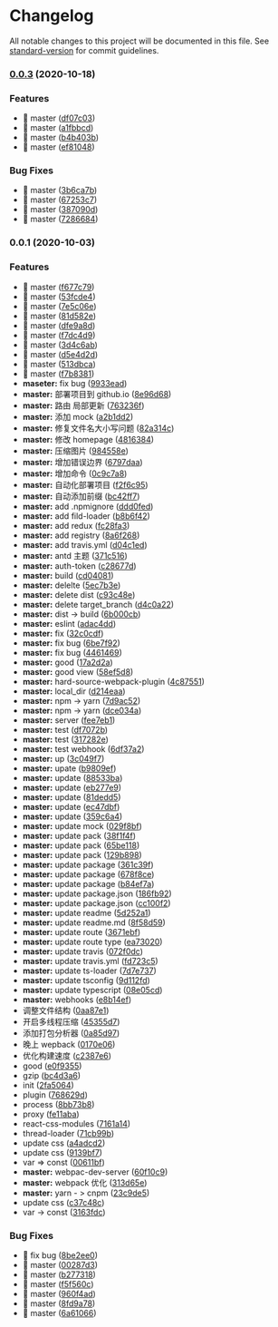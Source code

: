 # Changelog

All notable changes to this project will be documented in this file. See [standard-version](https://github.com/conventional-changelog/standard-version) for commit guidelines.

### [0.0.3](https://github.com/chenjiajing23/react-template-pc/compare/v0.0.1...v0.0.3) (2020-10-18)

### Features

- 🎸 master ([df07c03](https://github.com/chenjiajing23/react-template-pc/commit/df07c03a4136444b306a2080b40c24bb887b750b))
- 🎸 master ([a1fbbcd](https://github.com/chenjiajing23/react-template-pc/commit/a1fbbcd4bdc6b8410193a2fc7be275e07ce4dea6))
- 🎸 master ([b4b403b](https://github.com/chenjiajing23/react-template-pc/commit/b4b403b953d6f19a6b92bfe7039a03f24980acfd))
- 🎸 master ([ef81048](https://github.com/chenjiajing23/react-template-pc/commit/ef81048b2163b9db70bb1bd8108a829e6f5c4700))

### Bug Fixes

- 🐛 master ([3b6ca7b](https://github.com/chenjiajing23/react-template-pc/commit/3b6ca7b1715695639646b7fa92d9bcd9f5dca2d8))
- 🐛 master ([67253c7](https://github.com/chenjiajing23/react-template-pc/commit/67253c7cccdb44526bbf5e39e773ca2aa2414573))
- 🐛 master ([387090d](https://github.com/chenjiajing23/react-template-pc/commit/387090d6fe9524ce1adfdf09288e318eb0c7eb18))
- 🐛 master ([7286684](https://github.com/chenjiajing23/react-template-pc/commit/7286684b0391b1f99971e1277661f361a9768c56))

### 0.0.1 (2020-10-03)

### Features

- 🎸 master ([f677c79](https://github.com/chenjiajing23/react-template-pc/commit/f677c79396309c942730cf055cc4794bf77677cf))
- 🎸 master ([53fcde4](https://github.com/chenjiajing23/react-template-pc/commit/53fcde4455655f549fb1b3b1d7a98dc88da1af26))
- 🎸 master ([7e5c06e](https://github.com/chenjiajing23/react-template-pc/commit/7e5c06e5809b958dfc41f9b5ba5157aac19f44b4))
- 🎸 master ([81d582e](https://github.com/chenjiajing23/react-template-pc/commit/81d582e0f9c5591a186b26785d58135b7706982f))
- 🎸 master ([dfe9a8d](https://github.com/chenjiajing23/react-template-pc/commit/dfe9a8dfc027ea13b9c5be17f1245b405439a074))
- 🎸 master ([f7dc4d9](https://github.com/chenjiajing23/react-template-pc/commit/f7dc4d9e89ac6581c3f127918dac7e3da62d2095))
- 🎸 master ([3d4c6ab](https://github.com/chenjiajing23/react-template-pc/commit/3d4c6ab85077cd4f24f96a925a9b97694d0ed21e))
- 🎸 master ([d5e4d2d](https://github.com/chenjiajing23/react-template-pc/commit/d5e4d2d0e02b1dfc384774dbd6946520519c88a8))
- 🎸 master ([513dbca](https://github.com/chenjiajing23/react-template-pc/commit/513dbca546bfd098803fdc880f001cc91ae1f834))
- 🎸 master ([f7b8381](https://github.com/chenjiajing23/react-template-pc/commit/f7b8381476d87b04e7f6d9c9daf8af45fad4b11c))
- **maseter:** fix bug ([9933ead](https://github.com/chenjiajing23/react-template-pc/commit/9933eade4fc9a6cb3d1fef666c3442bb7e5490eb))
- **master:** 部署项目到 github.io ([8e96d68](https://github.com/chenjiajing23/react-template-pc/commit/8e96d681ba52781678bbab0361b86aff8c6b4ba1))
- **master:** 路由 局部更新 ([763236f](https://github.com/chenjiajing23/react-template-pc/commit/763236fa58051d7e8edcaf09126e617962c59859))
- **master:** 添加 mock ([a2b1dd2](https://github.com/chenjiajing23/react-template-pc/commit/a2b1dd28adcb814535ca59212fde049d153e5b91))
- **master:** 修复文件名大小写问题 ([82a314c](https://github.com/chenjiajing23/react-template-pc/commit/82a314c3e52c276083d3b5b35bde2e1a14bb40a8))
- **master:** 修改 homepage ([4816384](https://github.com/chenjiajing23/react-template-pc/commit/4816384b5ce7afc6d493b6c4ebbad62810b00921))
- **master:** 压缩图片 ([984558e](https://github.com/chenjiajing23/react-template-pc/commit/984558e01c2e34704d11ae4e7c892d9e6a4ad5e4))
- **master:** 增加错误边界 ([6797daa](https://github.com/chenjiajing23/react-template-pc/commit/6797daaf374a8f2c6c568216a87401935c076a5b))
- **master:** 增加命令 ([0c9c7a8](https://github.com/chenjiajing23/react-template-pc/commit/0c9c7a85d900507f5cda75e96efdf27e24beb554))
- **master:** 自动化部署项目 ([f2f6c95](https://github.com/chenjiajing23/react-template-pc/commit/f2f6c95c4444040dcf48bdf2569c2fccf91e06e9))
- **master:** 自动添加前缀 ([bc42ff7](https://github.com/chenjiajing23/react-template-pc/commit/bc42ff76e76e31c31e7c668c9fd04f27889a2dbb))
- **master:** add .npmignore ([ddd0fed](https://github.com/chenjiajing23/react-template-pc/commit/ddd0fedb9b852d83339565422feb851a29b7572e))
- **master:** add fild-loader ([b8b6f42](https://github.com/chenjiajing23/react-template-pc/commit/b8b6f42694747fc21a65c1eb02b35dbc4a9be531))
- **master:** add redux ([fc28fa3](https://github.com/chenjiajing23/react-template-pc/commit/fc28fa312ae88cf5f7e57c648e02a90c38cf9ed5))
- **master:** add registry ([8a6f268](https://github.com/chenjiajing23/react-template-pc/commit/8a6f268230f613ee22192085be953c7f7a5f3273))
- **master:** add travis.yml ([d04c1ed](https://github.com/chenjiajing23/react-template-pc/commit/d04c1ed8c761d1dc48150c4110d3e44e2f424d87))
- **master:** antd 主题 ([371c516](https://github.com/chenjiajing23/react-template-pc/commit/371c5167249f47d851055c5cadb8677f8eb476f5))
- **master:** auth-token ([c28677d](https://github.com/chenjiajing23/react-template-pc/commit/c28677db2a88fd60a3175eefd562295f3c333ea9))
- **master:** build ([cd04081](https://github.com/chenjiajing23/react-template-pc/commit/cd0408133616783a56314a51b545764234f7be58))
- **master:** delelte ([5ec7b3e](https://github.com/chenjiajing23/react-template-pc/commit/5ec7b3ee14890127c1928c3a6d5d116b286ca65f))
- **master:** delete dist ([c93c48e](https://github.com/chenjiajing23/react-template-pc/commit/c93c48efe2ce6293fd031505477394a35a0caa5e))
- **master:** delete target_branch ([d4c0a22](https://github.com/chenjiajing23/react-template-pc/commit/d4c0a222c8ac5a7355685a3b6996d383636bf7e3))
- **master:** dist -> build ([6b000cb](https://github.com/chenjiajing23/react-template-pc/commit/6b000cb3a010e3fa640323cc3265390b645aada2))
- **master:** eslint ([adac4dd](https://github.com/chenjiajing23/react-template-pc/commit/adac4dd76643f039365fabdd98b34e6f1eef071e))
- **master:** fix ([32c0cdf](https://github.com/chenjiajing23/react-template-pc/commit/32c0cdf8feab38348ff8366b0a153d4849b7fc2f))
- **master:** fix bug ([6be7f92](https://github.com/chenjiajing23/react-template-pc/commit/6be7f92ecba9ded0bf7d8aba2ac1eeb4a33a04b5))
- **master:** fix bug ([4461469](https://github.com/chenjiajing23/react-template-pc/commit/4461469390cc1673f979a2c397d875f37d6a7b9c))
- **master:** good ([17a2d2a](https://github.com/chenjiajing23/react-template-pc/commit/17a2d2a1e7cb758c0f4e612c83861ab5bf9e9b39))
- **master:** good view ([58ef5d8](https://github.com/chenjiajing23/react-template-pc/commit/58ef5d8ffba3ef94e0a7e2f11577d9c44f481532))
- **master:** hard-source-webpack-plugin ([4c87551](https://github.com/chenjiajing23/react-template-pc/commit/4c8755167a5837698f1787e2f323d1a49766c77e))
- **master:** local_dir ([d214eaa](https://github.com/chenjiajing23/react-template-pc/commit/d214eaa3519d1d1d82ebfcd1bcf9a16c003b17ae))
- **master:** npm -> yarn ([7d9ac52](https://github.com/chenjiajing23/react-template-pc/commit/7d9ac523e295c8792bcaaf07ff8860689811c614))
- **master:** npm -> yarn ([dce034a](https://github.com/chenjiajing23/react-template-pc/commit/dce034a51bc3b89ed8564193ecb35d8bcd238018))
- **master:** server ([fee7eb1](https://github.com/chenjiajing23/react-template-pc/commit/fee7eb1a45be1b39221d054954ebd4de48ab25fc))
- **master:** test ([df7072b](https://github.com/chenjiajing23/react-template-pc/commit/df7072b171f24e920d2ccf4c34e4e354f3797a9e))
- **master:** test ([317282e](https://github.com/chenjiajing23/react-template-pc/commit/317282e8586e1d91ac72ae291a56715111e8e224))
- **master:** test webhook ([6df37a2](https://github.com/chenjiajing23/react-template-pc/commit/6df37a2ad7cd642c70d4381f5d8e967c28f49c3a))
- **master:** up ([3c049f7](https://github.com/chenjiajing23/react-template-pc/commit/3c049f7b591e7341c8bab5cdccaf93ca6959f1cb))
- **master:** upate ([b9809ef](https://github.com/chenjiajing23/react-template-pc/commit/b9809ef30059142b076bb726ff447f8ac78f91c4))
- **master:** update ([88533ba](https://github.com/chenjiajing23/react-template-pc/commit/88533ba6821edb19bb8bc9295c0f57ed9d2fd603))
- **master:** update ([eb277e9](https://github.com/chenjiajing23/react-template-pc/commit/eb277e9cfcb8ece0bab44be0c80b7873cf3d854d))
- **master:** update ([81dedd5](https://github.com/chenjiajing23/react-template-pc/commit/81dedd507679cbf239c67a490cb319c0b0799246))
- **master:** update ([ec47dbf](https://github.com/chenjiajing23/react-template-pc/commit/ec47dbfd9a4b3a9b68511ccfbc7b81392993b126))
- **master:** update ([359c6a4](https://github.com/chenjiajing23/react-template-pc/commit/359c6a423a5c77653cbfea24b67e94d6006ac144))
- **master:** update mock ([029f8bf](https://github.com/chenjiajing23/react-template-pc/commit/029f8bfb6e659c91d1b4b26d9e49e2238a65206c))
- **master:** update pack ([38f1f4f](https://github.com/chenjiajing23/react-template-pc/commit/38f1f4f336651c040100a0757bd8f513ed3e6d7f))
- **master:** update pack ([65be118](https://github.com/chenjiajing23/react-template-pc/commit/65be11840eb344c4b3596b29fb3629e8cb09bab8))
- **master:** update pack ([129b898](https://github.com/chenjiajing23/react-template-pc/commit/129b89803731f7922c887c634b7d851a8e7fde04))
- **master:** update package ([361c39f](https://github.com/chenjiajing23/react-template-pc/commit/361c39f28a0fc9c84976874d5d0930e758eaa850))
- **master:** update package ([678f8ce](https://github.com/chenjiajing23/react-template-pc/commit/678f8ce7d40dc44e48fac00aaea625d186b938e2))
- **master:** update package ([b84ef7a](https://github.com/chenjiajing23/react-template-pc/commit/b84ef7afc56cba9830beb17a83b5116988be0a78))
- **master:** update package.json ([186fb92](https://github.com/chenjiajing23/react-template-pc/commit/186fb9210d3193604dc01f87a767d52f1dbeaeb0))
- **master:** update package.json ([cc100f2](https://github.com/chenjiajing23/react-template-pc/commit/cc100f26e8c485fccae772b11371f9d98be7ea3d))
- **master:** update readme ([5d252a1](https://github.com/chenjiajing23/react-template-pc/commit/5d252a191d52ecc6f28613233d5f5a31d677a9b3))
- **master:** update readme.md ([8f58d59](https://github.com/chenjiajing23/react-template-pc/commit/8f58d59cc629a2e02ec74782f161ae6000d1c2d4))
- **master:** update route ([3671ebf](https://github.com/chenjiajing23/react-template-pc/commit/3671ebf2a7ec68b47ce53d35c346b313ee42269c))
- **master:** update route type ([ea73020](https://github.com/chenjiajing23/react-template-pc/commit/ea73020f71b882499e4aeb8f9b77ec209be2adf0))
- **master:** update travis ([072f0dc](https://github.com/chenjiajing23/react-template-pc/commit/072f0dc966acc47d5b7a12bbed538dfffa825dde))
- **master:** update travis.yml ([fd723c5](https://github.com/chenjiajing23/react-template-pc/commit/fd723c5bd9682421d705998dd4fb043fd1313223))
- **master:** update ts-loader ([7d7e737](https://github.com/chenjiajing23/react-template-pc/commit/7d7e7377ff59a2cfc312f121119a6b9503232d8f))
- **master:** update tsconfig ([9d112fd](https://github.com/chenjiajing23/react-template-pc/commit/9d112fd3027eecbebaefd3180000f3ae0c3bcdf9))
- **master:** update typescript ([08e05cd](https://github.com/chenjiajing23/react-template-pc/commit/08e05cdcdee92038919d62def02d9e2e975f14ec))
- **master:** webhooks ([e8b14ef](https://github.com/chenjiajing23/react-template-pc/commit/e8b14ef1804799759b43bae4172c3876d97f96d7))
- 调整文件结构 ([0aa87e1](https://github.com/chenjiajing23/react-template-pc/commit/0aa87e18baa5c0e556911309971bc65319cd1bed))
- 开启多线程压缩 ([45355d7](https://github.com/chenjiajing23/react-template-pc/commit/45355d7a631d84ebefe9f31ff8cc123ed12d9955))
- 添加打包分析器 ([0a85d97](https://github.com/chenjiajing23/react-template-pc/commit/0a85d97aaafdd02f01aae5cb2cba6ba15041b9d1))
- 晚上 wepback ([0170e06](https://github.com/chenjiajing23/react-template-pc/commit/0170e06ad5560374f1a8591c3e527fa0ad3e88e5))
- 优化构建速度 ([c2387e6](https://github.com/chenjiajing23/react-template-pc/commit/c2387e620a9aecf87b16659c3f2c67bab9e008be))
- good ([e0f9355](https://github.com/chenjiajing23/react-template-pc/commit/e0f9355eb46159e200c4c9099b70dfd3d7ddc051))
- gzip ([bc4d3a6](https://github.com/chenjiajing23/react-template-pc/commit/bc4d3a67128e735c008566e6360ad8b45834fcc8))
- init ([2fa5064](https://github.com/chenjiajing23/react-template-pc/commit/2fa506461068ffb037e55202d69c09ef03d68290))
- plugin ([768629d](https://github.com/chenjiajing23/react-template-pc/commit/768629d89f3c3ef979895367c5a08348a7bdc030))
- process ([8bb73b8](https://github.com/chenjiajing23/react-template-pc/commit/8bb73b84b567afdb22b19765cb309d68bd522a59))
- proxy ([fe11aba](https://github.com/chenjiajing23/react-template-pc/commit/fe11aba1de6d7d81ef941278ec31df6f8ac0992c))
- react-css-modules ([7161a14](https://github.com/chenjiajing23/react-template-pc/commit/7161a14270dccd3e805788ed9ed1548feac07b2e))
- thread-loader ([71cb99b](https://github.com/chenjiajing23/react-template-pc/commit/71cb99bc60041d8e6d8e9585483dbdfa978f2533))
- update css ([a4adcd2](https://github.com/chenjiajing23/react-template-pc/commit/a4adcd279cc0b31e08db61f1a02411881a4c803d))
- update css ([9139bf7](https://github.com/chenjiajing23/react-template-pc/commit/9139bf7a8eabcc2d5d7d9098cdef31d73194ac81))
- var => const ([00611bf](https://github.com/chenjiajing23/react-template-pc/commit/00611bfd0e092d76970185c61127b2e34bff12ba))
- **master:** webpac-dev-server ([60f10c9](https://github.com/chenjiajing23/react-template-pc/commit/60f10c9db89fdea4146e26066ce94bbd49a36ec4))
- **master:** webpack 优化 ([313d65e](https://github.com/chenjiajing23/react-template-pc/commit/313d65ef7d2dddd2ab67f67952fc8926cd980572))
- **master:** yarn - > cnpm ([23c9de5](https://github.com/chenjiajing23/react-template-pc/commit/23c9de5cdea0a4a9656a9d95beb262eff7582299))
- update css ([c37c48c](https://github.com/chenjiajing23/react-template-pc/commit/c37c48ca7c3f69344e11c47476ff2c4cbe3f67d3))
- var -> const ([3163fdc](https://github.com/chenjiajing23/react-template-pc/commit/3163fdc234c1f35aa2cfaf6b66d34e611848785e))

### Bug Fixes

- 🐛 fix bug ([8be2ee0](https://github.com/chenjiajing23/react-template-pc/commit/8be2ee0aa894a14d01922fe64107a141ab63a80a))
- 🐛 master ([00287d3](https://github.com/chenjiajing23/react-template-pc/commit/00287d3274b3bbd835d046ff47b0d6f35a8a2e8f))
- 🐛 master ([b277318](https://github.com/chenjiajing23/react-template-pc/commit/b2773184719f4e88ceeeaf181860222ad6798adf))
- 🐛 master ([f5f560c](https://github.com/chenjiajing23/react-template-pc/commit/f5f560c21c7db103705bdfea56b3660880fc622f))
- 🐛 master ([960f4ad](https://github.com/chenjiajing23/react-template-pc/commit/960f4ad9573282e0f7263fbc4bb892b4fdca8653))
- 🐛 master ([8fd9a78](https://github.com/chenjiajing23/react-template-pc/commit/8fd9a7804162382fbff70bc82b04001e28343a1b))
- 🐛 master ([6a61066](https://github.com/chenjiajing23/react-template-pc/commit/6a6106680a926f1f17e391a072ccb8334feea300))
